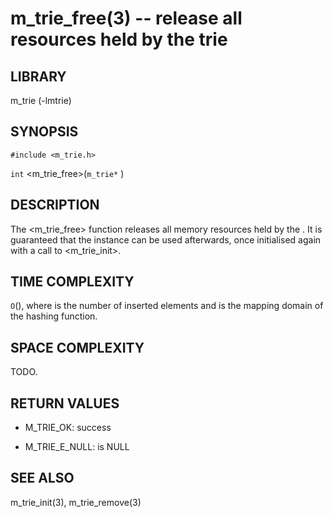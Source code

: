 m_trie_free(3) -- release all resources held by the trie
========================================================

## LIBRARY
m_trie (-lmtrie)

## SYNOPSIS
`#include <m_trie.h>`

`int`
<m_trie_free>(`m_trie*` <trie>)

## DESCRIPTION
The <m_trie_free> function releases all memory resources held by the <trie>.
It is guaranteed that the instance can be used afterwards, once initialised
again with a call to <m_trie_init>.

## TIME COMPLEXITY
`O`(<n><k>), where <n> is the number of inserted elements and <k> is the
mapping domain of the hashing function.

## SPACE COMPLEXITY
TODO.

## RETURN VALUES
 * M_TRIE_OK:
   success

 * M_TRIE_E_NULL:
   <trie> is NULL

## SEE ALSO
m_trie_init(3), m_trie_remove(3)
